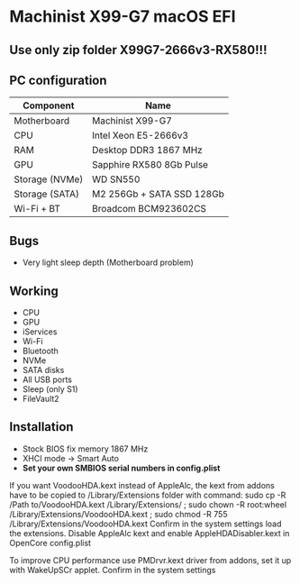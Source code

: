 # Machinist X99-G7 macOS EFI

## Use only zip folder X99G7-2666v3-RX580!!!

## PC configuration
| Component | Name |
| - | - |
| Motherboard | Machinist X99-G7 |
| CPU | Intel Xeon E5-2666v3 |
| RAM | Desktop DDR3 1867 MHz |
| GPU | Sapphire RX580 8Gb Pulse | 
| Storage (NVMe) | WD SN550 |
| Storage (SATA) | M2 256Gb + SATA SSD 128Gb |
| Wi-Fi + BT | Broadcom BCM923602CS |

## Bugs
* Very light sleep depth (Motherboard problem)

## Working
* CPU
* GPU
* iServices
* Wi-Fi
* Bluetooth
* NVMe
* SATA disks
* All USB ports
* Sleep (only S1)
* FileVault2
  

## Installation
* Stock BIOS fix memory 1867 MHz
* XHCI mode -> Smart Auto
* **Set your own SMBIOS serial numbers in config.plist**

If you want VoodooHDA.kext instead of AppleAlc, the kext from addons have to be copied to /Library/Extensions folder with command:
sudo cp -R /Path to/VoodooHDA.kext /Library/Extensions/ ; sudo chown -R root:wheel /Library/Extensions/VoodooHDA.kext ; sudo chmod -R 755  /Library/Extensions/VoodooHDA.kext
Confirm in the system settings load the extensions.
Disable AppleAlc kext and enable AppleHDADisabler.kext in OpenCore config.plist


To improve CPU performance use PMDrvr.kext driver from addons, set it up with WakeUpSCr applet.
Confirm in the system settings
